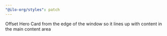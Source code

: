 ```yaml
---
"@ilo-org/styles": patch
---
```


Offset Hero Card from the edge of the window so it lines up with content in the main content area
